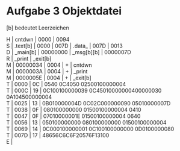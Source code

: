 # Aufgabe 3 Objektdatei

[b] bedeutet Leerzeichen

H | cntdwn | 0000 | 0094  
S | .text[b] | 0000 | 007D | .data_ | 007D | 0013  
D | _main[b] | 00000000 | _msg[b][b] | 0000007D  
R | _print | _exit[b]  
M | 00000034 | 0004 | + | cntdwn  
M | 0000003A | 0004 | + | _print  
M | 0000005E | 0004 | + | _exit[b]  
T | 0000 | 0C | 0540	0C4050	02500100000004  
T | 000C | 19 | 0C100100000039	0C45010000000400000030	0A104500000004  
T | 0025 | 13 | 0B010000004D	0C02C000000090	05010000007D  
T | 0038 | 0F | 080100000000	01500100000004	0410  
T | 0047 | 0F | 07010000001E	01500100000004	0640  
T | 0056 | 13 | 050100000000	080100000000	01500100000004  
T | 0069 | 14 | 0C000100000001	0C100100000000	0D0100000080  
T | 007D | 17 | 48656C6C6F20576F13100  
E | 
